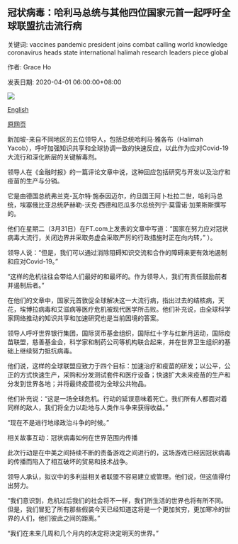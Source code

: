 ## 冠状病毒：哈利马总统与其他四位国家元首一起呼吁全球联盟抗击流行病

关键词: vaccines pandemic president joins combat calling world knowledge coronavirus heads state international halimah research leaders piece global

作者: Grace Ho

发表日期: 2020-04-01 06:00:00+08:00

![](https://www.straitstimes.com/sites/default/files/styles/x_large/public/articles/2020/04/01/rk_presidenthalimah_010220.jpg?itok=mWqrYh7e)

[English](Coronavirus%3A%20President%20Halimah%20joins%20four%20other%20heads%20of%20state%20in%20calling%20for%20global%20alliance%20to%20combat%20pandemic.md)

[原网页](https://www.straitstimes.com/singapore/coronavirus-president-halimah-joins-four-other-heads-of-state-in-calling-for-global)

新加坡-来自不同地区的五位领导人，包括总统哈利马·雅各布（Halimah Yacob），呼吁加强知识共享和全球协调一致的快速反应，以此作为应对Covid-19大流行和深化断层的关键解毒剂。

领导人在《金融时报》的一篇评论文章中说，这种回应包括研究与开发以及治疗和疫苗的生产与分销。

它是由德国总统弗兰克-瓦尔特·施泰因迈尔，约旦国王阿卜杜拉二世，哈利马总统，埃塞俄比亚总统萨赫勒-沃克·西德和厄瓜多尔总统列宁·莫雷诺·加莱斯斯撰写的。

他们在星期二（3月31日）在FT.com上发表的文章中写道：“国家在努力应对冠状病毒大流行，关闭边界并采取务虚会采取严厉的行政措施时正在向内转，” ）。

领导人说：“但是，我们可以通过消除阻碍知识交流和合作的障碍来更有效地遏制和应对Covid-19。”

“这样的危机往往会带给人们最好的和最坏的。作为领导人，我们有责任鼓励前者并遏制后者。”

在他们的文章中，国家元首敦促全球解决这一大流行病，指出过去的结核病，天花，埃博拉病毒和艾滋病等医疗危机被现代医学所击败。他们补充说，由全球科学家网络推动的知识共享和加速研究也是当前困境的答案。

领导人呼吁世界银行集团，国际货币基金组织，国际红十字与红新月运动，国际疫苗联盟，慈善基金会，科学家和制药公司等机构联合起来，并在世界卫生组织的基础上继续努力抵抗病毒。

他们说，这样的全球联盟应致力于四个目标：加速治疗和疫苗的研发；以公平，公正的方式快速生产，采购和分发测试套件和医疗设备；快速扩大未来疫苗的生产和分发到世界各地；并将最终疫苗视为全球公共物品。

他们补充说：“这是一场全球危机。行动的延误意味着死亡。我们所有人都面对着同样的敌人，我们将全力以赴地与人类作斗争来获得收益。”

“现在不是进行地缘政治斗争的时候。”

相关故事互动：冠状病毒如何在世界范围内传播

此次行动是在中美之间持续不断的责备游戏之间进行的，这场游戏已经因冠状病毒的传播而陷入了相互破坏的贸易和技术战争。

领导人承认，拟议中的多利益相关者联盟不容易建立或管理。他们说，但这值得付出努力。

“我们意识到，危机过后我们的社会将不一样，我们所生活的世界也将有所不同。但是，我们冒犯了所有那些假装今天已经知道这将是一个更加贫穷，更加寒冷的世界的人们，他们彼此之间的距离。”

“我们在未来几周和几个月内的决定将决定明天的世界。”